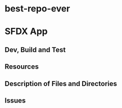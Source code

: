# best-repo-ever

# SFDX  App

## Dev, Build and Test


## Resources


## Description of Files and Directories


## Issues


